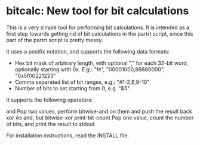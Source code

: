 bitcalc: New tool for bit calculations
======================================

This is a very simple tool for performing bit calculations. It is intended as a
first step towards getting rid of bit calculations in the partrt script, since
this part of the partrt script is pretty messy.

It uses a postfix notation, and supports the following data formats:
 - Hex bit mask of arbitrary length, with optional "," for each 32-bit word,
   optionally starting with 0x. E.g.: "fe", "00001000,88880000", "0x5f00221223"
 - Comma separated list of bit ranges, e.g.: "#1-2,6,9-10"
 - Number of bits to set starting from 0, e.g. "&5".

It supports the following operators:

and             Pop two values, perform <oldest> bitwise-and <newer> on them and
                push the result back
xor             As and, but bitwise-xor
print-bit-count Pop one value, count the number of bits, and print the result
                to stdout

For installation instructions, read the INSTALL file.


